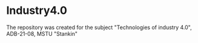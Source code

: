 # Industry4.0
The repository was created for the subject "Technologies of industry 4.0", ADB-21-08, MSTU "Stankin"
